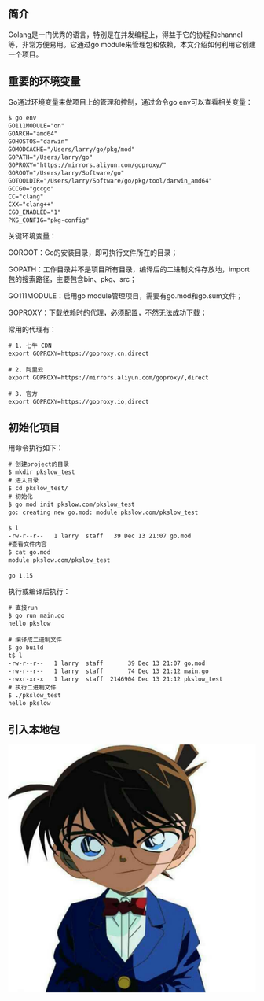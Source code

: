 ## 简介
Golang是一门优秀的语言，特别是在并发编程上，得益于它的协程和channel等，非常方便易用。它通过go module来管理包和依赖，本文介绍如何利用它创建一个项目。


##  重要的环境变量

Go通过环境变量来做项目上的管理和控制，通过命令go env可以查看相关变量：


```
$ go env
GO111MODULE="on"
GOARCH="amd64"
GOHOSTOS="darwin"
GOMODCACHE="/Users/larry/go/pkg/mod"
GOPATH="/Users/larry/go"
GOPROXY="https://mirrors.aliyun.com/goproxy/"
GOROOT="/Users/larry/Software/go"
GOTOOLDIR="/Users/larry/Software/go/pkg/tool/darwin_amd64"
GCCGO="gccgo"
CC="clang"
CXX="clang++"
CGO_ENABLED="1"
PKG_CONFIG="pkg-config"
```
关键环境变量：

GOROOT：Go的安装目录，即可执行文件所在的目录；

GOPATH：工作目录并不是项目所有目录，编译后的二进制文件存放地，import包的搜索路径，主要包含bin、pkg、src；

GO111MODULE：启用go module管理项目，需要有go.mod和go.sum文件；

GOPROXY：下载依赖时的代理，必须配置，不然无法成功下载；

常用的代理有：


```
# 1. 七牛 CDN
export GOPROXY=https://goproxy.cn,direct

# 2. 阿里云
export GOPROXY=https://mirrors.aliyun.com/goproxy/,direct

# 3. 官方
export GOPROXY=https://goproxy.io,direct
```
## 初始化项目
用命令执行如下：


```
# 创建project的目录
$ mkdir pkslow_test
# 进入目录
$ cd pkslow_test/
# 初始化
$ go mod init pkslow.com/pkslow_test
go: creating new go.mod: module pkslow.com/pkslow_test

$ l
-rw-r--r--   1 larry  staff   39 Dec 13 21:07 go.mod
#查看文件内容
$ cat go.mod 
module pkslow.com/pkslow_test

go 1.15
```

执行或编译后执行：


```
# 直接run
$ go run main.go 
hello pkslow

# 编译成二进制文件
$ go build
t$ l
-rw-r--r--   1 larry  staff       39 Dec 13 21:07 go.mod
-rw-r--r--   1 larry  staff       74 Dec 13 21:12 main.go
-rwxr-xr-x   1 larry  staff  2146904 Dec 13 21:12 pkslow_test
# 执行二进制文件
$ ./pkslow_test 
hello pkslow
```

## 引入本地包

![image](doc/a1b2.jpg)










